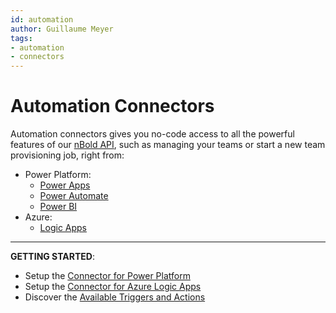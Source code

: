 ```yaml
---
id: automation
author: Guillaume Meyer
tags:
- automation
- connectors
---
```

# Automation Connectors

Automation connectors gives you no-code access to all the powerful features of our [nBold API](/api/get-started), such as managing your teams or start a new team provisioning job, right from:
- Power Platform:
    - [Power Apps](https://powerapps.com)
    - [Power Automate](https://flow.microsoft.com)
    - [Power BI](https://powerbi.microsoft.com)
- Azure:
    - [Logic Apps](https://docs.microsoft.com/en-us/azure/logic-apps/)

---

**GETTING STARTED**:
- Setup the [Connector for Power Platform](/automation/power-platform-automation-connector)
- Setup the [Connector for Azure Logic Apps](/automation/logic-apps-automation-connector)
- Discover the [Available Triggers and Actions](/automation/automation-connectors-actions)